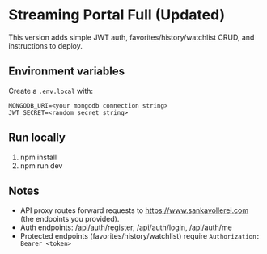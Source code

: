 # Streaming Portal Full (Updated)

This version adds simple JWT auth, favorites/history/watchlist CRUD, and instructions to deploy.

## Environment variables
Create a `.env.local` with:
```
MONGODB_URI=<your mongodb connection string>
JWT_SECRET=<random secret string>
```

## Run locally
1. npm install
2. npm run dev

## Notes
- API proxy routes forward requests to https://www.sankavollerei.com (the endpoints you provided).
- Auth endpoints: /api/auth/register, /api/auth/login, /api/auth/me
- Protected endpoints (favorites/history/watchlist) require `Authorization: Bearer <token>`
